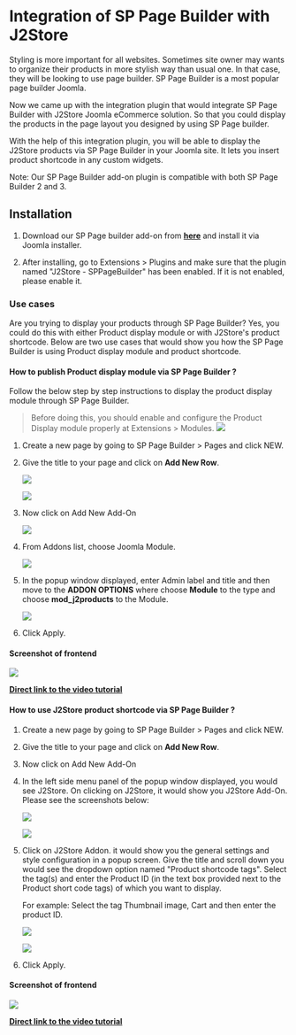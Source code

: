 # Integration of SP Page Builder with J2Store


Styling is more important for all websites. Sometimes site owner may wants to organize their products in more stylish way than usual one. In that case, they will be looking to use page builder. SP Page Builder is a most popular page builder Joomla.

Now we came up with the integration plugin that would integrate SP Page Builder with J2Store Joomla eCommerce solution. So that you could display the products in the page layout you designed by using SP Page builder.

With the help of this integration plugin, you will be able to display the J2Store products via SP Page Builder in your Joomla site. It lets you insert product shortcode in any custom widgets.

Note: Our SP Page Builder add-on plugin is compatible with both SP Page Builder 2 and 3.

## Installation

1. Download our SP Page builder add-on from **[here](https://www.j2store.org/extensions/integrations/sp-page-builder.html)** and install it via Joomla installer.

2. After installing, go to Extensions > Plugins and make sure that the plugin named "J2Store - SPPageBuilder" has been enabled. If it is not enabled, please enable it.

### Use cases


Are you trying to display your products through SP Page Builder? Yes, you could do this with either Product display module or with J2Store's product shortcode. Below are two use cases that would show you how the SP Page Builder is using Product display module and product shortcode.

#### How to publish Product display module via SP Page Builder ?

Follow the below step by step instructions to display the product display module through SP Page Builder.

> Before doing this, you should enable and configure the Product Display module properly at Extensions > Modules.
![](./assets/images/sp-modj2prod.png)

1. Create a new page by going to SP Page Builder > Pages and click NEW.

2. Give the title to your page and click on **Add New Row**.

    ![](./assets/images/sp-add-new.png)

    ![](./assets/images/sp-add-newrow.png)

3. Now click on Add New Add-On

    ![](./assets/images/sp-newaddon.png)
    
4. From Addons list, choose Joomla Module.

    ![](./assets/images/sp-joomod.png)

5. In the popup window displayed, enter Admin label and title and then move to the **ADDON OPTIONS** where choose **Module** to the type and choose **mod_j2products** to the Module.

    ![](./assets/images/sp-prodmod.png)
    
6. Click Apply.

#### Screenshot of frontend

![](./assets/images/sp-prodmodfront.png)

**[Direct link to the video tutorial](https://www.j2store.org/support/video-tutorials/sp-page-builder-using-product-display-module.html)**

#### How to use J2Store product shortcode via SP Page Builder ?

1. Create a new page by going to SP Page Builder > Pages and click NEW.

2. Give the title to your page and click on **Add New Row**.

3. Now click on Add New Add-On

4. In the left side menu panel of the popup window displayed, you would see J2Store. On clicking on J2Store, it would show you J2Store Add-On. Please see the screenshots below:

    ![](./assets/images/sp-j2store.png)
    
    ![](./assets/images/sp-j2addon.png)
    
5. Click on J2Store Addon. it would show you the general settings and style configuration in a popup screen. Give the title and scroll down you would see the dropdown option named "Product shortcode tags". Select the tag(s) and enter the Product ID (in the text box provided next to the Product short code tags) of which you want to display.

    For example: Select the tag Thumbnail image, Cart and then enter the product ID.
    
    ![](./assets/images/sp-j2addonsettings.png)
    
    ![](./assets/images/sp-j2shortcode.png)
    
6. Click Apply.

#### Screenshot of frontend

![](./assets/images/sp-j2frontend.png)

**[Direct link to the video tutorial](https://www.j2store.org/support/video-tutorials/sp-page-builder-using-product-shortcode.html)**